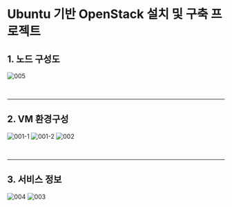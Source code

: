 # Ubuntu 기반 OpenStack 설치 및 구축 프로젝트

## 1. 노드 구성도
![005](https://user-images.githubusercontent.com/42735894/149964000-9bc47eff-d7d8-439c-a48f-f4979f109689.PNG)

<br>

----

## 2. VM 환경구성
![001-1](https://user-images.githubusercontent.com/42735894/149962640-105ac744-1f5d-4765-85ed-98eafe503d6e.PNG)
![001-2](https://user-images.githubusercontent.com/42735894/149962245-6f0456a9-30c5-444b-986a-19504f1ebf25.PNG)
![002](https://user-images.githubusercontent.com/42735894/149961709-3d697249-ffa0-4048-98f5-741a644bbb32.PNG)

<br>

----

## 3. 서비스 정보
![004](https://user-images.githubusercontent.com/42735894/149960905-734aa329-7b9e-40d9-9144-9ecd508bc68c.PNG)
![003](https://user-images.githubusercontent.com/42735894/149960876-1501aded-76b2-45d3-88d5-78f676581c43.PNG)
